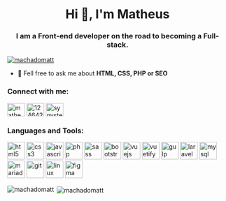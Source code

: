 <h1 align="center">Hi 👋, I'm Matheus</h1>
<h3 align="center">I am a Front-end developer on the road to becoming a Full-stack.</h3>

<p align="left"> <a href="https://github.com/ryo-ma/github-profile-trophy"><img src="https://github-profile-trophy.vercel.app/?username=machadomatt" alt="machadomatt" /></a> </p>

- 💬 Fell free to ask me about **HTML, CSS, PHP or SEO**

<p align="left">
<h3 align="left">Connect with me:</h3>
<a href="https://linkedin.com/in/matheushmachado" target="blank"><img align="center" src="https://cdn.jsdelivr.net/npm/simple-icons@3.0.1/icons/linkedin.svg" alt="matheushmachado" height="30" width="40" /></a>
<a href="https://stackoverflow.com/users/12464230" target="blank"><img align="center" src="https://cdn.jsdelivr.net/npm/simple-icons@3.0.1/icons/stackoverflow.svg" alt="12464230" height="30" width="40" /></a>
<a href="https://instagram.com/synystermatts" target="blank"><img align="center" src="https://cdn.jsdelivr.net/npm/simple-icons@3.0.1/icons/instagram.svg" alt="synystermatts" height="30" width="40" /></a>
</p>

<h3 align="left">Languages and Tools:</h3>
<p align="left">
<a href="https://www.w3.org/html/" target="_blank"><img src="https://devicons.github.io/devicon/devicon.git/icons/html5/html5-original-wordmark.svg" alt="html5" width="40" height="40"/></a>
<a href="https://www.w3schools.com/css/" target="_blank"><img src="https://devicons.github.io/devicon/devicon.git/icons/css3/css3-original-wordmark.svg" alt="css3" width="40" height="40"/></a>
<a href="https://developer.mozilla.org/en-US/docs/Web/JavaScript" target="_blank"><img src="https://devicons.github.io/devicon/devicon.git/icons/javascript/javascript-original.svg" alt="javascript" width="40" height="40"/></a>
<a href="https://www.php.net" target="_blank"><img src="https://devicons.github.io/devicon/devicon.git/icons/php/php-original.svg" alt="php" width="40" height="40"/></a>
<a href="https://sass-lang.com" target="_blank"><img src="https://devicons.github.io/devicon/devicon.git/icons/sass/sass-original.svg" alt="sass" width="40" height="40"/></a>
<a href="https://getbootstrap.com" target="_blank"><img src="https://devicons.github.io/devicon/devicon.git/icons/bootstrap/bootstrap-plain.svg" alt="bootstrap" width="40" height="40"/></a>
<a href="https://vuejs.org/" target="_blank"><img src="https://devicons.github.io/devicon/devicon.git/icons/vuejs/vuejs-original.svg" alt="vuejs" width="40" height="40"/></a>
<a href="https://vuetifyjs.com/en/" target="_blank"><img src="https://bestofjs.org/logos/vuetify.svg" alt="vuetify" width="40" height="40"/></a>
<a href="https://gulpjs.com" target="_blank"><img src="https://devicons.github.io/devicon/devicon.git/icons/gulp/gulp-plain.svg" alt="gulp" width="40" height="40"/></a>
<a href="https://laravel.com/" target="_blank"><img src="https://devicons.github.io/devicon/devicon.git/icons/laravel/laravel-plain-wordmark.svg" alt="laravel" width="40" height="40"/></a>
<a href="https://www.mysql.com/" target="_blank"><img src="https://devicons.github.io/devicon/devicon.git/icons/mysql/mysql-original-wordmark.svg" alt="mysql" width="40" height="40"/></a>
<a href="https://mariadb.org/" target="_blank"><img src="https://www.vectorlogo.zone/logos/mariadb/mariadb-icon.svg" alt="mariadb" width="40" height="40"/></a>
<a href="https://git-scm.com/" target="_blank"><img src="https://www.vectorlogo.zone/logos/git-scm/git-scm-icon.svg" alt="git" width="40" height="40"/></a>
<a href="https://www.linux.org/" target="_blank"><img src="https://devicons.github.io/devicon/devicon.git/icons/linux/linux-original.svg" alt="linux" width="40" height="40"/></a>
<a href="https://www.figma.com/" target="_blank"><img src="https://www.vectorlogo.zone/logos/figma/figma-icon.svg" alt="figma" width="40" height="40"/></a>
</p>

<p><img align="left" src="https://github-readme-stats.vercel.app/api/top-langs/?username=machadomatt&layout=compact" alt="machadomatt" /></p>

<p>&nbsp;<img align="center" src="https://github-readme-stats.vercel.app/api?username=machadomatt&show_icons=true" alt="machadomatt" /></p>
